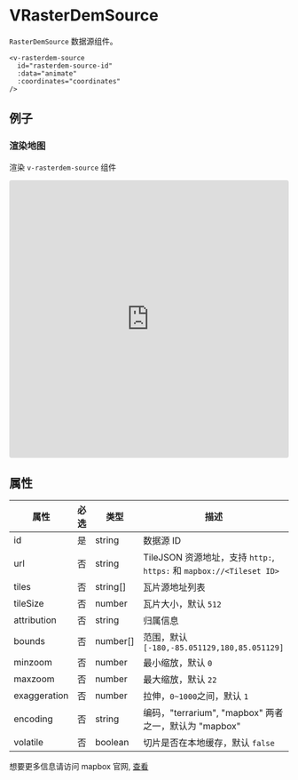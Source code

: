 # VRasterDemSource

`RasterDemSource` 数据源组件。

```
<v-rasterdem-source
  id="rasterdem-source-id"
  :data="animate"
  :coordinates="coordinates"
/>
```

## 例子

### 渲染地图

渲染 `v-rasterdem-source` 组件

<iframe src="https://codesandbox.io/embed/vmap-examples-mnqjgn?fontsize=14&hidenavigation=1&initialpath=%2Fvsource%2Fvrasterdemsource%2Fbasic&module=%2Fsrc%2Fviews%2Fvsource%2Fvrasterdemsource%2FBasic.vue&theme=dark"
     style="width:100%; height:500px; border:0; border-radius: 4px; overflow:hidden;"
     title="vmap examples"
     allow="accelerometer; ambient-light-sensor; camera; encrypted-media; geolocation; gyroscope; hid; microphone; midi; payment; usb; vr; xr-spatial-tracking"
     sandbox="allow-forms allow-modals allow-popups allow-presentation allow-same-origin allow-scripts"
   ></iframe>

## 属性

| 属性         | 必选 | 类型     | 描述                                                                 |
| ------------ | ---- | -------- | -------------------------------------------------------------------- |
| id           | 是   | string   | 数据源 ID                                                            |
| url          | 否   | string   | TileJSON 资源地址，支持 `http:`, `https:` 和 `mapbox://<Tileset ID>` |
| tiles        | 否   | string[] | 瓦片源地址列表                                                       |
| tileSize     | 否   | number   | 瓦片大小，默认 `512`                                                 |
| attribution  | 否   | string   | 归属信息                                                             |
| bounds       | 否   | number[] | 范围，默认 `[-180,-85.051129,180,85.051129]`                         |
| minzoom      | 否   | number   | 最小缩放，默认 `0`                                                   |
| maxzoom      | 否   | number   | 最大缩放，默认 `22`                                                  |
| exaggeration | 否   | number   | 拉伸，`0~1000`之间，默认 `1`                                         |
| encoding     | 否   | string   | 编码，"terrarium", "mapbox" 两者之一，默认为 "mapbox"                |
| volatile     | 否   | boolean  | 切片是否在本地缓存，默认 `false`                                     |

想要更多信息请访问 mapbox 官网, [查看](https://docs.mapbox.com/mapbox-gl-js/style-spec/sources/#raster-dem)
